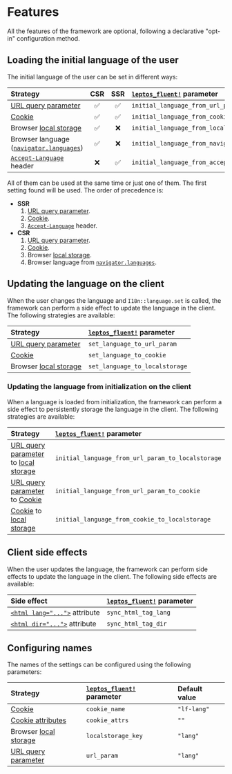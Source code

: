 <!-- markdownlint-disable MD013 -->

# Features

All the features of the framework are optional, following a declarative
"opt-in" configuration method.

## Loading the initial language of the user

The initial language of the user can be set in different ways:

| Strategy                                   | CSR | SSR | [`leptos_fluent!`] parameter                   |
| :----------------------------------------- | :-: | :-: | :--------------------------------------------- |
| [URL query parameter]                      | ✅  | ✅  | `initial_language_from_url_param`              |
| [Cookie]                                   | ✅  | ✅  | `initial_language_from_cookie`                 |
| Browser [local storage]                    | ✅  | ❌  | `initial_language_from_localstorage`           |
| Browser language ([`navigator.languages`]) | ✅  | ❌  | `initial_language_from_navigator`              |
| [`Accept-Language`] header                 | ❌  | ✅  | `initial_language_from_accept_language_header` |

All of them can be used at the same time or just one of them. The first setting
found will be used. The order of precedence is:

- **SSR**
  1. [URL query parameter].
  2. [Cookie].
  3. [`Accept-Language`] header.
- **CSR**
  1. [URL query parameter].
  2. [Cookie].
  3. Browser [local storage].
  4. Browser language from [`navigator.languages`].

## Updating the language on the client

When the user changes the language and `I18n::language.set` is called, the
framework can perform a side effect to update the language in the client. The
following strategies are available:

| Strategy                | [`leptos_fluent!`] parameter   |
| :---------------------- | :----------------------------- |
| [URL query parameter]   | `set_language_to_url_param`    |
| [Cookie]                | `set_language_to_cookie`       |
| Browser [local storage] | `set_language_to_localstorage` |

### Updating the language from initialization on the client

When a language is loaded from initialization, the framework can perform a side
effect to persistently storage the language in the client. The following strategies
are available:

| Strategy                                 | [`leptos_fluent!`] parameter                      |
| :--------------------------------------- | :------------------------------------------------ |
| [URL query parameter] to [local storage] | `initial_language_from_url_param_to_localstorage` |
| [URL query parameter] to [Cookie]        | `initial_language_from_url_param_to_cookie`       |
| [Cookie] to [local storage]              | `initial_language_from_cookie_to_localstorage`    |

## Client side effects

When the user updates the language, the framework can perform side effects to
update the language in the client. The following side effects are available:

| Side effect                     | [`leptos_fluent!`] parameter |
| :------------------------------ | :--------------------------- |
| [`<html lang="...">`] attribute | `sync_html_tag_lang`         |
| [`<html dir="...">`] attribute  | `sync_html_tag_dir`          |

[`<html lang="...">`]: https://developer.mozilla.org/en-US/docs/Web/HTML/Global_attributes/lang
[`<html dir="...">`]: https://developer.mozilla.org/en-US/docs/Web/HTML/Global_attributes/dir

## Configuring names

The names of the settings can be configured using the following parameters:

| Strategy                | [`leptos_fluent!`] parameter | Default value |
| :---------------------- | :--------------------------- | :------------ |
| [Cookie]                | `cookie_name`                | `"lf-lang"`   |
| [Cookie attributes]     | `cookie_attrs`               | `""`          |
| Browser [local storage] | `localstorage_key`           | `"lang"`      |
| [URL query parameter]   | `url_param`                  | `"lang"`      |

[`leptos_fluent!`]: https://docs.rs/leptos-fluent-macros/latest/leptos_fluent_macros/macro.leptos_fluent.html
[local storage]: https://developer.mozilla.org/en-US/docs/Web/API/Window/localStorage
[`navigator.languages`]: https://developer.mozilla.org/en-US/docs/Web/API/Navigator/languages
[`Accept-Language`]: https://developer.mozilla.org/en-US/docs/Web/HTTP/Headers/Accept-Language
[Cookie]: https://developer.mozilla.org/en-US/docs/Web/API/Document/cookie
[Cookie attributes]: https://developer.mozilla.org/en-US/docs/Web/API/Document/cookie#write_a_new_cookie
[URL query parameter]: https://developer.mozilla.org/es/docs/Web/API/URLSearchParams
